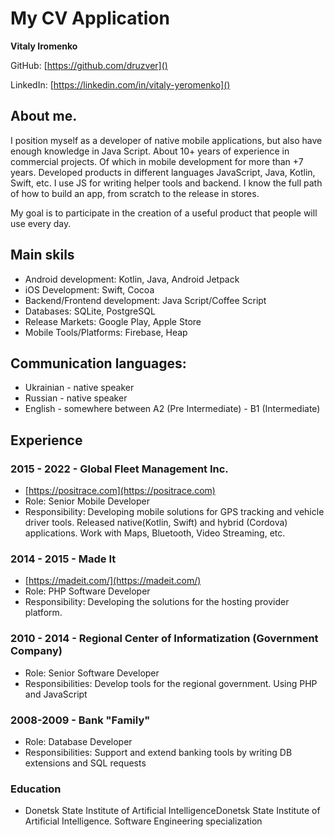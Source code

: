 # My CV Application



**Vitaly  Iromenko**

GitHub: [https://github.com/druzver]()

LinkedIn: [https://linkedin.com/in/vitaly-yeromenko]()



## About me.

I position myself as a developer of native mobile applications, but also have enough knowledge in Java Script. About 10+ years of experience in commercial projects. Of which in mobile development for more than +7 years.
Developed products in different languages JavaScript, Java, Kotlin, Swift, etc. I use JS for writing helper tools and backend. I know the full path of how to build an app, from scratch to the release in stores.

My goal is to participate in the creation of a useful product that people will use every day.


## Main skils
- Android development: Kotlin, Java, Android Jetpack 
- iOS Development: Swift, Cocoa
- Backend/Frontend development: Java Script/Coffee Script
- Databases: SQLite, PostgreSQL
- Release Markets: Google Play, Apple Store
- Mobile Tools/Platforms: Firebase, Heap


## Communication languages:
- Ukrainian - native speaker
- Russian - native speaker
- English - somewhere between  A2 (Pre Intermediate) - B1 (Intermediate)


## Experience

### 2015 - 2022 - Global Fleet Management Inc.

 - [https://positrace.com](https://positrace.com)
 - Role: Senior Mobile Developer
 - Responsibility: Developing mobile solutions for GPS tracking and vehicle driver tools. Released native(Kotlin, Swift) and hybrid (Cordova) applications. Work with Maps, Bluetooth, Video Streaming, etc.  

### 2014 - 2015 - Made It 
  
  - [https://madeit.com/](https://madeit.com/)
  - Role: PHP Software Developer
  - Responsibility: Developing the solutions for the hosting provider platform.

### 2010 - 2014 - Regional Center of Informatization (Government Company)
 - Role: Senior Software Developer
 - Responsibilities: Develop tools for the regional government. Using PHP and JavaScript
	

### 2008-2009 - Bank "Family"
 - Role: Database Developer
 - Responsibilities: Support and extend banking tools by writing DB extensions and SQL requests



### Education
 - Donetsk State Institute of Artificial IntelligenceDonetsk State Institute of Artificial Intelligence. Software Engineering specialization






